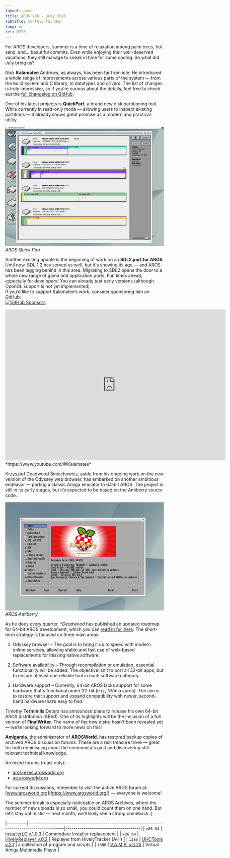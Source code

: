 ```yaml
---
layout: post
title: AROS x86 - July 2025
subtitle: monthly roundup
lang: en
ref: 0725
---
```


For AROS developers, summer is a time of relaxation among palm trees, hot sand, and... beautiful commits. Even while enjoying their well-deserved vacations, they still manage to sneak in time for some coding. So what did July bring us?

Nick **Kalamatee** Andrews, as always, has been far from idle. He introduced a whole range of improvements across various parts of the system — from the build system and C library, to datatypes and drivers. The list of changes is truly impressive, so if you're curious about the details, feel free to check out the [full changelog on GitHub](https://github.com/aros-development-team/AROS/commits?author=Kalamatee&since=2025-07-01&until=2025-07-31).

One of his latest projects is **QuickPart**, a brand new disk partitioning tool. While currently in read-only mode — allowing users to inspect existing partitions — it already shows great promise as a modern and practical utility.

![Quickpart](/assets/img/0725/quickpart.png)  
*AROS Quick Part*

Another exciting update is the beginning of work on an **SDL2 port for AROS**. Until now, SDL 1.2 has served us well, but it's showing its age — and AROS has been lagging behind in this area. Migrating to SDL2 opens the door to a whole new range of game and application ports. Fun times ahead, especially for developers! You can already test early versions (although OpenGL support is not yet implemented).    
If you’d like to support Kalamatee’s work, consider sponsoring him on GitHub:  
[![GitHub Sponsors](https://img.shields.io/github/sponsors/Kalamatee)](https://img.shields.io/github/sponsors/Kalamatee?style=flat
)  
<iframe width="700" height="480" src="https://www.youtube.com/embed/VzzCPzGYTVs" title="AROS64 UEFI Test" frameborder="0" allow="accelerometer; autoplay; clipboard-write; encrypted-media; gyroscope; picture-in-picture; web-share" referrerpolicy="strict-origin-when-cross-origin" allowfullscreen></iframe>
*https://www.youtube.com/@Kalamatee*

Krzysztof Deadwood Śmiechowicz, aside from his ongoing work on the new version of the Odyssey web browser, has embarked on another ambitious endeavor — porting a classic Amiga emulator to 64-bit AROS. The project is still in its early stages, but it’s expected to be based on the Amiberry source code.

![Quickpart](/assets/img/0725/amiberry3.png)  
*AROS Amiberry*

As he does every quarter, **Deadwood* has published an updated roadmap for 64-bit AROS development, which you can [read in full here](https://www.arosworld.org/infusions/forum/viewthread.php?thread_id=1114&rowstart=40&pid=8777#post_8769). The short-term strategy is focused on three main areas:

1. Odyssey browser – The goal is to bring it up to speed with modern online services, allowing stable and fast use of web-based replacements for missing native software.

2. Software availability – Through recompilation or emulation, essential functionality will be added. The objective isn’t to port all 32-bit apps, but to ensure at least one reliable tool in each software category.

3. Hardware support – Currently, 64-bit AROS lacks support for some hardware that's functional under 32-bit (e.g., NVidia cards). The aim is to restore that support and expand compatibility with newer, second-hand hardware that’s easy to find.

Timothy **Terminills** Deters has announced plans to release his own 64-bit AROS distribution (ABIv1). One of its highlights will be the inclusion of a full version of **FinalWriter**. The name of the new distro hasn't been revealed yet — we’re looking forward to more news on this!

**Amigamia**, the administrator of **AROSWorld**, has restored backup copies of archived AROS discussion forums. These are a real treasure trove — great for both reminiscing about the community's past and discovering still-relevant technical knowledge.

Archived forums (read-only):
- [aros-exec.arosworld.org](https://aros-exec.arosworld.org/)
- [ae.arosworld.org](https://ae.arosworld.org/)

For current discussions, remember to visit the active AROS forum at: [www.arosworld.org](https://www.arosworld.org/) — everyone is welcome!

The summer break is especially noticeable on AROS Archives, where the number of new uploads is so small, you could count them on one hand. But let’s stay optimistic — next month, we’ll likely see a strong comeback :)


|----------|-----------------------------------------------------------------------------------------------|-------------------------------------|
| `x86_64` | [InstallerLG v.1.0.3](https://archives.arosworld.org/?function=showfile&file=utility/installerlg-v1.0.3.x86_64-aros-v11.zip) | Commodore Installer replacement |
| `x86_64` | [HivelyReplayer v.0.2](https://archives.arosworld.org/?function=showfile&file=audio/play/hivelyreplay.x86_64-aros-v11.zip) | Replayer from HivelyTracker (AHI) |
| `i386` | [UHCTools v.2.1](https://archives.arosworld.org/?function=showfile&file=utility/misc/uhctools.i386-aros.lha) | a collection of program and scripts |
| `i386` | [V.A.M.P. v.3.25](https://archives.arosworld.org/?function=showfile&file=video/play/vamp.lha) | Virtual Amiga Multimedia Player |

